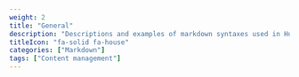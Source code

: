 ```yaml
---
weight: 2
title: "General"
description: "Descriptions and examples of markdown syntaxes used in Hugo."
titleIcon: "fa-solid fa-house"
categories: ["Markdown"]
tags: ["Content management"]
---
```


